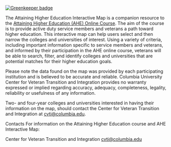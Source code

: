 [![Greenkeeper badge](https://badges.greenkeeper.io/ccnmtl/ahemap.svg)](https://greenkeeper.io/)


The Attaining Higher Education Interactive Map is a companion resource to the [Attaining Higher Education (AHE) Online Course](https://www.edx.org/course/attaining-higher-education). The aim of the course is to provide active duty service members and veterans a path toward higher education. This interactive map can help users select and then narrow the colleges and universities of interest. Using a variety of criteria, including important information specific to service members and veterans, and informed by their participation in the AHE online course, veterans will be able to search, filter, and identify colleges and universities that are potential matches for their higher education goals.

Please note the data found on the map was provided by each participating institution and is believed to be accurate and reliable. Columbia University Center for Veteran Transition and Integration provides no warranty expressed or implied regarding accuracy, adequacy, completeness, legality, reliability or usefulness of any information.

Two- and four-year colleges and universities interested in having their information on the map, should contact the Center for Veteran Transition and Integration at cvti@columbia.edu.

Contacts
For information on the Attaining Higher Education course and AHE Interactive Map:

Center for Veteran Transition and Integration
cvti@columbia.edu
